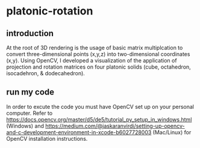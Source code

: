 # platonic-rotation
 
## introduction
At the root of 3D rendering is the usage of basic matrix multiplcation to convert three-dimensional points (x,y,z) into two-dimensional coordinates (x,y). Using OpenCV, I developed a visualization of the application of projection and rotation matrices on four platonic solids (cube, octahedron, isocadehron, & dodecahedron).

## run my code
In order to excute the code you must have OpenCV set up on your personal computer. Refer to https://docs.opencv.org/master/d5/de5/tutorial_py_setup_in_windows.html (Windows) and https://medium.com/@jaskaranvirdi/setting-up-opencv-and-c-development-environment-in-xcode-b6027728003 (Mac/Linux) for OpenCV installation instructions. 

